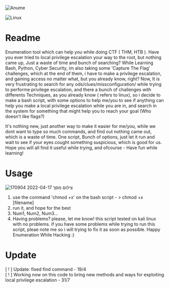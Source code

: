 
![Anume](https://user-images.githubusercontent.com/90532971/163718022-4ba535d8-2219-404a-8045-733607d75ea4.png)

![Linux](https://img.shields.io/badge/Linux-FCC624?style=for-the-badge&logo=linux&logoColor=black)
# Readme
Enumeration tool which can help you while doing CTF ( THM, HTB ).
Have you ever tried to local privilege escalation your way to the root, but nothing came up, Just a waste of time and bunch of searching? While Learning Bash, Python, Cyber Security, im also taking some 'Capture The Flag' challenges, which at the end of them, i have to make a privilege escalation, and gaining access no matter what, but you already know, right? Now, It is very frustrating to search for any ods/clues/missconfiguration/ while trying to performe privilege escalation, and there a bunch of  challenges with differents Techniques, as you already know ( refers to linux), so i decide to make a bash script, with some options to help me/you to see if anything can help you make a local privilege escalation while you are in, and search in the system for something that might help you to reach your goal (Who doesn't like flags?)

It's nothing new, just another way to make it easier for me/you, while we dont want to type so much commands, and find out nothing came out, which is a waste of time. One script, Bunch of options, just let it run and wait to see if your eyes cought something suspicious, which is good for us. Hope you will all find it useful while trying, and ofcourse - Have fun while learning!


# Usage

![צילום מסך 2022-04-17 170904](https://user-images.githubusercontent.com/90532971/163718184-411e3a57-e7a8-48e6-8540-54f68b32900e.png)

1.  use the command 'chmod +x' on the bash script - > chmod +x [filename]
2. run it, and hope for the best
3. Num1, Num2, Num3...
4. Having problems? please, let me know! this script tested on kali linux with no problems. if you have some problems while trying to run this script, pleae note me so i will trying to fix it as soon as possible. Happy Enumeration While Hacking :)

# Update
[ ! ] Update: fixed find command - 19/4<br>
[ ! ] Working now on this code to bring new methods and ways for
exploiting local privilege escalation - 31/7
